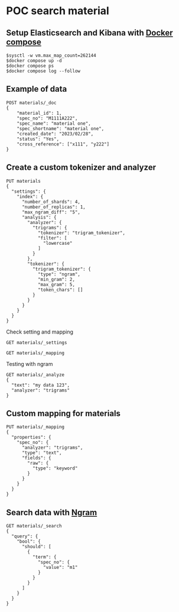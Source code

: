# POC search material

## Setup Elasticsearch and Kibana with [Docker compose](https://www.elastic.co/guide/en/elasticsearch/reference/current/docker.html)
```
$sysctl -w vm.max_map_count=262144
$docker compose up -d
$docker compose ps
$docker compose log --follow
```

## Example of data
```
POST materials/_doc
{
	"material_id": 1,
	"spec_no": "M1111A222",
	"spec_name": "material one",
	"spec_shortname": "material one",
	"created_date": "2023/02/28",
	"status": "Yes",
	"cross_reference": ["x111", "y222"]
}
```

## Create a custom tokenizer and analyzer
```
PUT materials
{
  "settings": {
    "index": {
      "number_of_shards": 4,
      "number_of_replicas": 1,
      "max_ngram_diff": "5",
      "analysis": {
        "analyzer": {
          "trigrams": {
            "tokenizer": "trigram_tokenizer",
            "filter": [
              "lowercase"
            ]
          }
        },
        "tokenizer": {
          "trigram_tokenizer": {
            "type": "ngram",
            "min_gram": 2,
            "max_gram": 5,
            "token_chars": []
          }
        }
      }
    }
  }
}
```

Check setting and mapping
```
GET materials/_settings

GET materials/_mapping
```

Testing with ngram
```
GET materials/_analyze
{
  "text": "my data 123",
  "analyzer": "trigrams"
}
```

## Custom mapping for materials
```
PUT materials/_mapping
{
  "properties": {
    "spec_no": {
      "analyzer": "trigrams",
      "type": "text",
      "fields": {
        "raw": {
          "type": "keyword"
        }
      }
    }
  }
}
```

## Search data with [Ngram](https://www.elastic.co/guide/en/elasticsearch/reference/current/analysis-ngram-tokenizer.html)
```
GET materials/_search
{
  "query": {
    "bool": {
      "should": [
        {
          "term": {
            "spec_no": {
              "value": "m1"
            }
          }
        }
      ]
    }
  }
}
```
